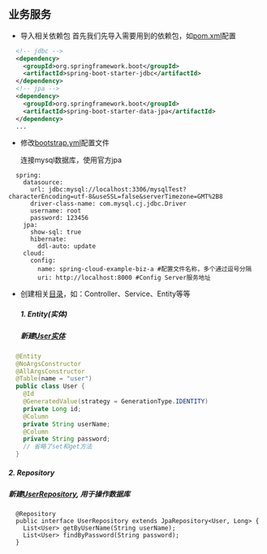 ## 业务服务
- 导入相关依赖包
首先我们先导入需要用到的依赖包，如[pom.xml](https://github.com/Jacky-MYD/spring-cloud-example/blob/master/spring-cloud-example-biz-a/pom.xml)配置
```pom.xml
  <!-- jdbc -->
  <dependency>
    <groupId>org.springframework.boot</groupId>
    <artifactId>spring-boot-starter-jdbc</artifactId>
  </dependency>
  <!-- jpa -->
  <dependency>
    <groupId>org.springframework.boot</groupId>
    <artifactId>spring-boot-starter-data-jpa</artifactId>
  </dependency>
  ...
```
- 修改[bootstrap.yml](https://github.com/Jacky-MYD/spring-cloud-example/blob/master/spring-cloud-example-biz-a/src/main/resources/bootstrap.yml)配置文件

  连接mysql数据库，使用官方jpa
```
  spring:
    datasource:
      url: jdbc:mysql://localhost:3306/mysqlTest?characterEncoding=utf-8&useSSL=false&serverTimezone=GMT%2B8
      driver-class-name: com.mysql.cj.jdbc.Driver
      username: root
      password: 123456
    jpa:
      show-sql: true
      hibernate:
        ddl-auto: update
    cloud:
      config:
        name: spring-cloud-example-biz-a #配置文件名称，多个通过逗号分隔
        uri: http://localhost:8000 #Config Server服务地址
```
- 创建相关[目录](https://github.com/Jacky-MYD/spring-cloud-example/tree/master/spring-cloud-example-biz-a/src/main/java/com/example/project)，如：Controller、Service、Entity等等
  ##### 1. Entity(实体)
  ##### 新建[User实体](https://github.com/Jacky-MYD/spring-cloud-example/blob/master/spring-cloud-example-biz-a/src/main/java/com/example/project/Entity/User.java)
```Usre.java
  @Entity
  @NoArgsConstructor
  @AllArgsConstructor
  @Table(name = "user")
  public class User {
    @Id
    @GeneratedValue(strategy = GenerationType.IDENTITY)
    private Long id;
    @Column
    private String userName;
    @Column
    private String password;
    // 省略了set和get方法
  }
```
  ##### 2. Repository
  ##### 新建[UserRepository](https://github.com/Jacky-MYD/spring-cloud-example/blob/master/spring-cloud-example-biz-a/src/main/java/com/example/project/Repository/UserRepository.java), 用于操作数据库
```
  @Repository
  public interface UserRepository extends JpaRepository<User, Long> {
    List<User> getByUserName(String userName);
    List<User> findByPassword(String password);
  }
```
